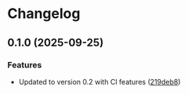 # Changelog

## 0.1.0 (2025-09-25)


### Features

* Updated to version 0.2 with CI features ([219deb8](https://github.com/BentBr/qr_codes/commit/219deb8f23c320f4686cae185af1ac08f98e9759))
